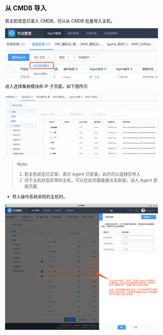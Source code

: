 ## 从 CMDB 导入

若主机信息已录入 CMDB，可以从 CMDB 批量导入主机。

![image-20190915212401111](../assets/agent0/image-20190915212401111.png)



进入选择集群模块和 IP 子页面，如下图所示

![image-20190915212506248](../assets/agent0/image-20190915212506248.png)

> Note:
>
> 1. 若主机状态已正常，表示 Agent 已安装，此时可以选择仅导入
> 2. 对于主机状态异常的主机，可以在此页面直接点击安装，进入 Agent 安装页面



- 导入操作系统未知的主机时。

![image-20190915214818805](../assets/agent0/image-20190915214818805.png)